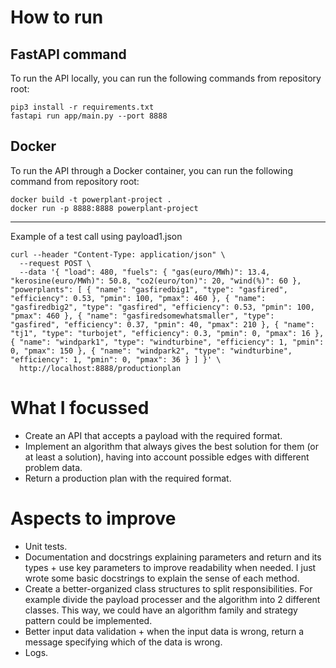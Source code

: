 # How to run

## FastAPI command

To run the API locally, you can run the following commands from repository root:

```
pip3 install -r requirements.txt
fastapi run app/main.py --port 8888
```

## Docker

To run the API through a Docker container, you can run the following command from repository root:

```
docker build -t powerplant-project .
docker run -p 8888:8888 powerplant-project
```

-----

Example of a test call using payload1.json

```
curl --header "Content-Type: application/json" \
  --request POST \
  --data '{ "load": 480, "fuels": { "gas(euro/MWh)": 13.4, "kerosine(euro/MWh)": 50.8, "co2(euro/ton)": 20, "wind(%)": 60 }, "powerplants": [ { "name": "gasfiredbig1", "type": "gasfired", "efficiency": 0.53, "pmin": 100, "pmax": 460 }, { "name": "gasfiredbig2", "type": "gasfired", "efficiency": 0.53, "pmin": 100, "pmax": 460 }, { "name": "gasfiredsomewhatsmaller", "type": "gasfired", "efficiency": 0.37, "pmin": 40, "pmax": 210 }, { "name": "tj1", "type": "turbojet", "efficiency": 0.3, "pmin": 0, "pmax": 16 }, { "name": "windpark1", "type": "windturbine", "efficiency": 1, "pmin": 0, "pmax": 150 }, { "name": "windpark2", "type": "windturbine", "efficiency": 1, "pmin": 0, "pmax": 36 } ] }' \
  http://localhost:8888/productionplan
```

# What I focussed

- Create an API that accepts a payload with the required format.
- Implement an algorithm that always gives the best solution for them (or at least a solution), having into account possible edges with different problem data.
- Return a production plan with the required format.

# Aspects to improve

- Unit tests.
- Documentation and docstrings explaining parameters and return and its types + use key parameters to improve readability when needed. I just wrote some basic docstrings to explain the sense of each method.
- Create a better-organized class structures to split responsibilities. For example divide the payload processer and the algorithm into 2 different classes. This way, we could have an algorithm family and strategy pattern could be implemented.
- Better input data validation + when the input data is wrong, return a message specifying which of the data is wrong.
- Logs.
